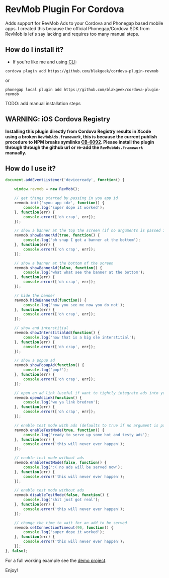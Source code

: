 # RevMob Plugin For Cordova
Adds support for RevMob Ads to your Cordova and Phonegap based mobile apps.
I created this because the official Phonegap/Cordova SDK from RevMob is let's say lacking and requires too many manual steps.

## How do I install it? ##

* If you're like me and using [CLI](http://cordova.apache.org/):
```
cordova plugin add https://github.com/blakgeek/cordova-plugin-revmob
```

or

```
phonegap local plugin add https://github.com/blakgeek/cordova-plugin-revmob
```

TODO: add manual installation steps

## WARNING: iOS Cordova Registry
****Installing this plugin directly from Cordova Registry results in Xcode using a broken `RevMobAds.framework`, this is because the current publish procedure to NPM breaks symlinks [CB-6092](https://issues.apache.org/jira/browse/CB-6092). Please install the plugin through through the github url or re-add the `RevMobAds.framework` manually.****


## How do I use it? ##

```javascript
document.addEventListener('deviceready', function() {

	window.revmob = new RevMob();

	// get things started by passing in you app id
	revmob.init('<you app id>', function() {
		console.log('super dope it worked');
	}, function(err) {
		console.error(['oh crap', err]);
	});

	// show a banner at the top the screen (if no arguments is passed it will default showing at the bottom)
	revmob.showBannerAd(true, function() {
		console.log('oh snap I got a banner at the bottom');
	}, function(err) {
		console.error(['oh crap', err]);
	});

	// show a banner at the bottom of the screen
	revmob.showBannerAd(false, function() {
		console.log('what what see the banner at the bottom');
	}, function(err) {
		console.error(['oh crap', err]);
	});

	// hide the banner
	revmob.hideBannerAd(function() {
		console.log('now you see me now you do not');
	}, function(err) {
		console.error(['oh crap', err]);
	});

	// show and interstitial
	revmob.showInterstitialAd(function() {
		console.log('now that is a big ole interstitial');
	}, function(err) {
		console.error(['oh crap', err]);
	});

	// show a popup ad
	revmob.showPopupAd(function() {
		console.log('pop!');
	}, function(err) {
		console.error(['oh crap', err]);
	});

	// open an ad link (useful if want to tightly integrate ads into your UI)
	revmob.openAdLink(function() {
		console.log('we ya link bredren');
	}, function(err) {
		console.error(['oh crap', err]);
	});

	// enable test mode with ads (defaults to true if no argument is passed)
	revmob.enableTestMode(true, function() {
		console.log('ready to serve up some hot and testy ads');
	}, function(err) {
		console.error('this will never ever happen');
	});

	// enable test mode without ads
	revmob.enableTestMode(false, function() {
		console.log(':( no ads will be served now');
	}, function(err) {
		console.error('this will never ever happen');
	});

	// enable test mode without ads
	revmob.disableTestMode(false, function() {
		console.log('shit just got real');
	}, function(err) {
		console.error('this will never ever happen');
	});

	// change the time to wait for an add to be served
	revmob.setConnectionTimeout(90, function() {
		console.log('super dope it worked');
	}, function(err) {
		console.error('this will never ever happen');
	});
}, false);
```

For a full working example see the [demo project](https://github.com/blakgeek/cordova-plugin-revmob-demo).

Enjoy!
